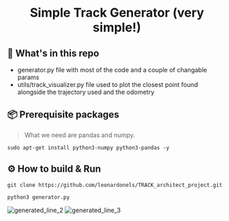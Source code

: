 <div align="center">
    <h1>Simple Track Generator (very simple!)</h1>
</div>

## :open_file_folder: What's in this repo

* generator.py file with most of the code and a couple of changable params
* utils/track_visualizer.py file used to plot the closest point found alongside the trajectory used and the odometry

## :package: Prerequisite packages
> What we need are pandas and numpy.

```commandline
sudo apt-get install python3-numpy python3-pandas -y
```
## :gear: How to build & Run
```commandline
git clone https://github.com/leonardonels/TRACK_architect_project.git
```
```commandline
python3 generator.py
```
![generated_line_2](https://github.com/user-attachments/assets/d23eac0e-7992-4a6a-a826-af1fe904a29e)
![generated_line_3](https://github.com/user-attachments/assets/33776fe1-bba7-4891-bd4a-2f2bf1e26cc2)
